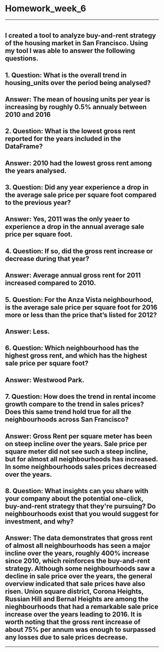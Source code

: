 # Homework_week_6
****
#
## **I created a tool to analyze buy-and-rent strategy of the housing market in San Francisco. Using my tool I was able to answer the following questions.**
##

## 1. Question: What is the overall trend in housing_units over the period being analysed?

## Answer: The mean of housing units per year is increasing by roughly 0.5% annualy between 2010 and 2016
##
## 2. Question: What is the lowest gross rent reported for the years included in the DataFrame?

## Answer: 2010 had the lowest gross rent among the years analysed.
##
## 3. Question: Did any year experience a drop in the average sale price per square foot compared to the previous year?

## Answer: Yes, 2011 was the only yeaer to experience a drop in the annual average sale price per square foot.
##
## 4. Question: If so, did the gross rent increase or decrease during that year?

## Answer: Average annual gross rent for 2011 increased compared to 2010.
##
## 5. Question: For the Anza Vista neighbourhood, is the average sale price per square foot for 2016 more or less than the price that’s listed for 2012? 

## Answer: Less.
##
## 6. Question: Which neighbourhood has the highest gross rent, and which has the highest sale price per square foot?

## Answer: Westwood Park.
##
## 7. Question:  How does the trend in rental income growth compare to the trend in sales prices? Does this same trend hold true for all the neighbourhoods across San Francisco?

## Answer: Gross Rent per square meter has been on steep incline over the years. Sale price per square meter did not see such a steep incline, but for almost all neighbourhoods has increased. In some neighbourhoods sales prices decreased over the years.
##
## 8. Question: What insights can you share with your company about the potential one-click, buy-and-rent strategy that they're pursuing? Do neighbourhoods exist that you would suggest for investment, and why?

## Answer: The data demonstrates that gross rent of almost all neighbourhoods has seen a major incline over the years, roughly 400% increase since 2010, which reinforces the buy-and-rent strategy. Although some neighbourhoods saw a decline in sale price over the years, the general overview indicated that sale prices have also risen. Union square district, Corona Heights, Russian Hill and Bernal Heights are among the nieghbourhoods that had a remarkable sale price increase over the years leading to 2016. It is worth noting that the gross rent increase of about 75% per annum was enough to surpassed any losses due to sale prices decrease.
****